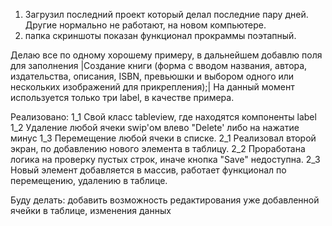 1. Загрузил последний проект который делал последние пару дней. Другие нормально не работают, на новом компьютере.
2. папка скриншоты показан функционал прокраммы поэтапный.


Делаю все по одному хорошему примеру, в дальнейшем добавлю поля для заполнения
|Создание книги (форма с вводом названия, автора, издательства, описания, ISBN, превьюшки и выбором одного или нескольких изображений для прикрепления);|
На данный момент используется только три label, в качестве примера.

Реализовано:
  1_1 Свой класс tableview, где находятся компоненты label
  1_2 Удаление любой ячеки swip'ом влево "Delete' либо на нажатие минус 
  1_3 Перемещение любой ячеки в списке.
  2_1 Реализовал второй экран, по добавлению нового элемента в таблицу.
  2_2 Проработана логика на проверку пустых строк, иначе кнопка "Save" недоступна.
  2_3 Новый элемент добавляется в массив, работает функционал по перемещению, удалению в таблице.


Буду делать:
добавить возможность редактирования уже добавленной ячейки в таблице, изменения данных
